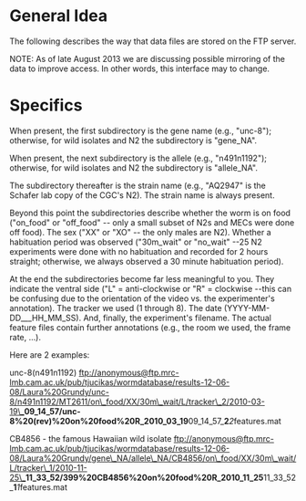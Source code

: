 General Idea
============

The following describes the way that data files are stored on the FTP server.

NOTE: As of late August 2013 we are discussing possible mirroring of the data to improve access. In other words, this interface may to change.

Specifics
=========

When present, the first subdirectory is the gene name (e.g., "unc-8"); otherwise, for wild isolates and N2 the subdirectory is "gene\_NA".

When present, the next subdirectory is the allele (e.g., "n491n1192"); otherwise, for wild isolates and N2 the subdirectory is "allele\_NA".

The subdirectory thereafter is the strain name (e.g., "AQ2947" is the Schafer lab copy of the CGC's N2). The strain name is always present.

Beyond this point the subdirectories describe whether the worm is on food ("on\_food" or "off\_food" -- only a small subset of N2s and MECs were done off food). The sex ("XX" or "XO" -- the only males are N2). Whether a habituation period was observed ("30m\_wait" or "no\_wait" --25 N2 experiments were done with no habituation and recorded for 2 hours straight; otherwise, we always observed a 30 minute habituation period).

At the end the subdirectories become far less meaningful to you. They indicate the ventral side ("L" = anti-clockwise or "R" = clockwise --this can be confusing due to the orientation of the video vs. the experimenter's annotation). The tracker we used (1 through 8). The date (YYYY-MM-DD\_\_\_HH\_MM\_SS). And, finally, the experiment's filename. The actual feature files contain further annotations (e.g., the room we used, the frame rate, ...).

Here are 2 examples:

unc-8(n491n1192) [ftp://anonymous@ftp.mrc-lmb.cam.ac.uk/pub/tjucikas/wormdatabase/results-12-06-08/Laura%20Grundy/unc-8/n491n1192/MT2611/on\\\_food/XX/30m\\\_wait/L/tracker\\\_2/2010-03-19\\\_](ftp://anonymous@ftp.mrc-lmb.cam.ac.uk/pub/tjucikas/wormdatabase/results-12-06-08/Laura%20Grundy/unc-8/n491n1192/MT2611/on\_food/XX/30m\_wait/L/tracker\_2/2010-03-19\_)**09\_14\_57/unc-8%20(rev)%20on%20food%20R\_2010\_03\_19**09\_14\_57\_**2***2*features.mat

CB4856 - the famous Hawaiian wild isolate [ftp://anonymous@ftp.mrc-lmb.cam.ac.uk/pub/tjucikas/wormdatabase/results-12-06-08/Laura%20Grundy/gene\\\_NA/allele\\\_NA/CB4856/on\\\_food/XX/30m\\\_wait/L/tracker\\\_1/2010-11-25\\\_](ftp://anonymous@ftp.mrc-lmb.cam.ac.uk/pub/tjucikas/wormdatabase/results-12-06-08/Laura%20Grundy/gene\_NA/allele\_NA/CB4856/on\_food/XX/30m\_wait/L/tracker\_1/2010-11-25\_)**11\_33\_52/399%20CB4856%20on%20food%20R\_2010\_11\_25**11\_33\_52\_**1***1*features.mat
